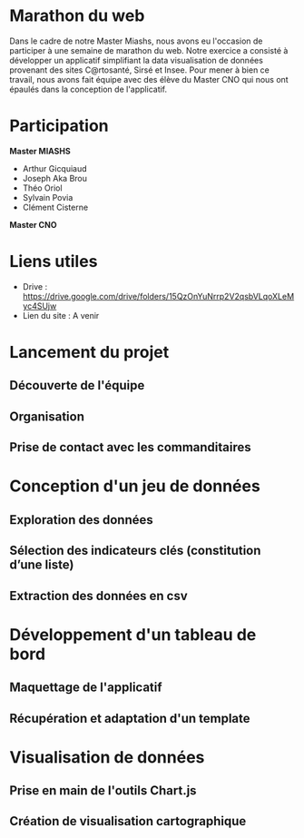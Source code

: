 # Marathon du web

Dans le cadre de notre Master Miashs, nous avons eu l'occasion de participer à une semaine de marathon du web. Notre exercice a consisté à développer un applicatif simplifiant la data visualisation de données provenant des sites C@rtosanté, Sirsé et Insee. Pour mener à bien ce travail, nous avons fait équipe avec des élève du Master CNO qui nous ont épaulés dans la conception de l'applicatif.

# Participation

<b>Master MIASHS</b>

  - Arthur Gicquiaud
  - Joseph Aka Brou
  - Théo Oriol
  - Sylvain Povia
  - Clément Cisterne
  
 <b> Master CNO</b>

# Liens utiles
  - Drive : https://drive.google.com/drive/folders/15QzOnYuNrrp2V2qsbVLqoXLeMyc4SUjw
  - Lien du site : A venir 

# Lancement du projet
  ## Découverte de l'équipe
  
  ## Organisation

  ## Prise de contact avec les commanditaires 

# Conception d'un jeu de données

  ## Exploration des données

  ## Sélection des indicateurs clés (constitution d’une liste)

  ## Extraction des données en csv
  
# Développement d'un tableau de bord
  ## Maquettage de l'applicatif
  ## Récupération et adaptation d'un template
  
# Visualisation de données 
  ## Prise en main de l'outils Chart.js
  ## Création de visualisation cartographique
